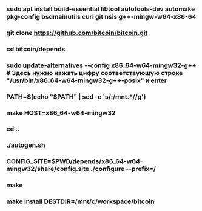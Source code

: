 ### sudo apt install build-essential libtool autotools-dev automake pkg-config bsdmainutils curl git nsis g++-mingw-w64-x86-64
### git clone https://github.com/bitcoin/bitcoin.git
### cd bitcoin/depends
### sudo update-alternatives --config x86_64-w64-mingw32-g++ # Здесь нужно нажать цифру соответствующую строке "/usr/bin/x86_64-w64-mingw32-g++-posix" и enter
### PATH=$(echo "$PATH" | sed -e 's/:\/mnt.*//g')
### make HOST=x86_64-w64-mingw32
### cd ..
### ./autogen.sh
### CONFIG_SITE=$PWD/depends/x86_64-w64-mingw32/share/config.site ./configure --prefix=/
### make
### make install DESTDIR=/mnt/c/workspace/bitcoin


